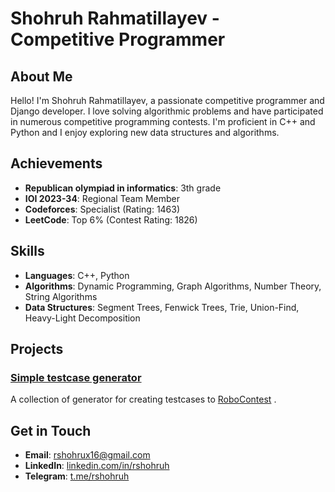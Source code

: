# Shohruh Rahmatillayev - Competitive Programmer

## About Me

Hello! I'm Shohruh Rahmatillayev, a passionate competitive programmer and Django developer. I love solving algorithmic problems and have participated in numerous competitive programming contests. I'm proficient in C++ and Python and I enjoy exploring new data structures and algorithms.

## Achievements

- **Republican olympiad in informatics**: 3th grade
- **IOI 2023-34**: Regional Team Member
- **Codeforces**: Specialist (Rating: 1463)
- **LeetCode**: Top 6% (Contest Rating: 1826)

## Skills

- **Languages**: C++, Python
- **Algorithms**: Dynamic Programming, Graph Algorithms, Number Theory, String Algorithms
- **Data Structures**: Segment Trees, Fenwick Trees, Trie, Union-Find, Heavy-Light Decomposition

## Projects

### [Simple testcase generator](https://github.com/rshohruh/robocontest_generator)
A collection of generator for creating testcases to [RoboContest](https://robocontest.uz/) .

## Get in Touch

- **Email**: rshohrux16@gmail.com
- **LinkedIn**: [linkedin.com/in/rshohruh](https://linkedin.com/in/rshohruh)
- **Telegram**: [t.me/rshohruh](https://t.me/rshohruh)
